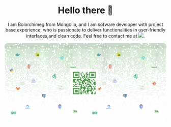  <h1 align="center"> Hello there 👋 </h1>

<p align='center'> I am Bolorchimeg from Mongolia, and I am sofware developer with project base experience, who is passionate to deliver functionalities in user-friendly interfaces,and clean code. Feel free to contact me at <a href="https://www.linkedin.com/in/bolorchimeg-munkhbold/"><img height="30" src="https://github.com/WaylonWalker/WaylonWalker/blob/main/icon/linkedin.png?raw=true"></a>.  </p>

![Image of banner](https://github.com/Bebolor/Bebolor/blob/main/Bebanner.png?raw=true)







